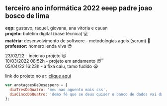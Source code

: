 ## terceiro ano informática 2022 eeep padre joao bosco de lima

**eqp:** gustavo, raquel, giovana, ana vitoria e cauan <br>
**projeto:** boletim digital (base técnica) :computer: <br>
**matéria:** desenvolvimento de softwere - metodologias ageis (scrum) :blue_book: <br>
**professor:** homero lenda viva :heart_eyes:

23/02/22 - incio ao projeto :smiley: <br>
10/03/2022 08:52h - projeto em andamento :sleeping: <br>
05/04/22 16:23h - a fixa caiu, tamo fudido :sob: <br>

link do projeto no ar: [clique aqui](https://w7.pngwing.com/pngs/147/495/png-transparent-smiley-thumb-signal-emoticon-meme-smiley-love-miscellaneous-face.png)

~~~javascript
var anotaçoesDeDesespero = {
  diaTresDoQuatro: 'meu nao aguento mais css',
  diaCincoDoQuatro: 'demo fé que se deus quiser o banco de dados vai da errado',
};
~~~
